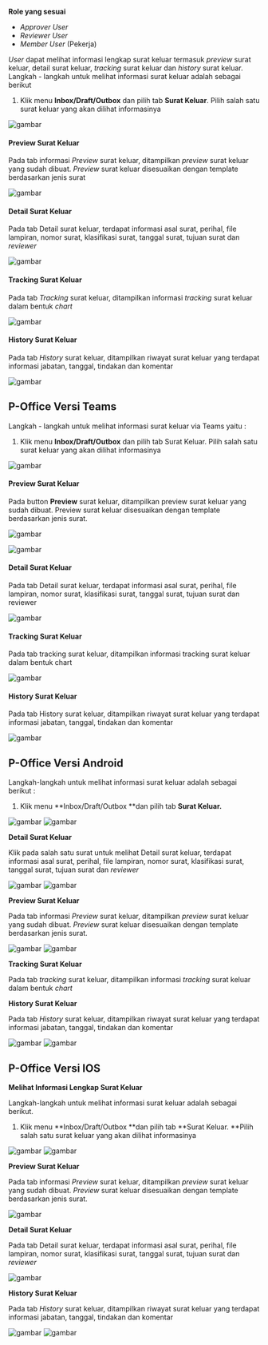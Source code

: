 **Role yang sesuai**

- *Approver User*
- *Reviewer User*
- *Member User* (Pekerja)

*User* dapat melihat informasi lengkap surat keluar termasuk *preview* surat keluar, detail surat keluar, *tracking* surat keluar dan *history* surat keluar. Langkah - langkah untuk melihat informasi surat keluar adalah sebagai berikut

1. Klik menu **Inbox/Draft/Outbox** dan pilih tab **Surat Keluar**. Pilih salah satu surat keluar yang akan dilihat informasinya

![gambar](SuratKeluar/SK_Web/SK30.png)

#### Preview Surat Keluar

Pada tab informasi *Preview* surat keluar, ditampilkan *preview* surat keluar yang sudah dibuat. *Preview* surat keluar disesuaikan dengan template berdasarkan jenis surat

![gambar](SuratKeluar/SK_Web/SK31.png)

#### Detail Surat Keluar

Pada tab Detail surat keluar, terdapat informasi asal surat, perihal, file lampiran, nomor surat, klasifikasi surat, tanggal surat, tujuan surat dan *reviewer*

![gambar](SuratKeluar/SK_Web/SK32.png)

#### Tracking Surat Keluar

Pada tab *Tracking* surat keluar, ditampilkan informasi *tracking* surat keluar dalam bentuk *chart*

![gambar](SuratKeluar/SK_Web/SK33.png)

#### History Surat Keluar

Pada tab *History* surat keluar, ditampilkan riwayat surat keluar yang terdapat informasi jabatan, tanggal, tindakan dan komentar

![gambar](SuratKeluar/SK_Web/SK34.png)

## **P-Office Versi Teams**


Langkah - langkah untuk melihat informasi surat keluar via Teams yaitu :

1. Klik menu **Inbox/Draft/Outbox** dan pilih tab Surat Keluar. Pilih salah satu surat keluar yang akan dilihat informasinya

![gambar](SuratKeluar/SK_Teams/SK31.png)


#### **Preview Surat Keluar**

  Pada button **Preview** surat keluar, ditampilkan preview surat keluar yang sudah dibuat. Preview surat keluar disesuaikan dengan template berdasarkan jenis surat.
  
![gambar](SuratKeluar/SK_Teams/SK32.png)
  
![gambar](SuratKeluar/SK_Teams/SK33.png)

#### **Detail Surat Keluar**

  Pada tab Detail surat keluar, terdapat informasi asal surat, perihal, file lampiran, nomor surat, klasifikasi surat, tanggal surat, tujuan surat dan reviewer
  
![gambar](SuratKeluar/SK_Teams/SK34.png)

  
#### **Tracking Surat Keluar**

  Pada tab tracking surat keluar, ditampilkan informasi tracking surat keluar dalam bentuk chart
  
![gambar](SuratKeluar/SK_Teams/SK35.png)

#### **History Surat Keluar**

  Pada tab History surat keluar, ditampilkan riwayat surat keluar yang terdapat informasi jabatan, tanggal, tindakan dan komentar
  
![gambar](SuratKeluar/SK_Teams/SK36.png)

## **P-Office Versi Android**

Langkah-langkah untuk melihat informasi surat keluar adalah sebagai berikut :

1. 	Klik menu **Inbox/Draft/Outbox **dan pilih tab **Surat Keluar.**
   
![gambar](SuratKeluar/SK_Android/InfoSK/A01.jpg) ![gambar](SuratKeluar/SK_Android/InfoSK/A02.jpg)

**Detail Surat Keluar**

Klik pada salah satu surat untuk melihat Detail surat keluar, terdapat informasi asal surat, perihal, file lampiran, nomor surat, klasifikasi surat, tanggal surat, tujuan surat dan _reviewer_

![gambar](SuratKeluar/SK_Android/InfoSK/D01.jpg) ![gambar](SuratKeluar/SK_Android/InfoSK/D02.jpg)

**Preview Surat Keluar**

Pada tab informasi _Preview_ surat keluar, ditampilkan _preview_ surat keluar yang sudah dibuat. _Preview_ surat keluar disesuaikan dengan template berdasarkan jenis surat.

![gambar](SuratKeluar/SK_Android/InfoSK/P01.jpg) ![gambar](SuratKeluar/SK_Android/InfoSK/P01.jpg)

**Tracking Surat Keluar**

Pada tab _tracking_ surat keluar, ditampilkan informasi _tracking_ surat keluar dalam bentuk _chart_

**History Surat Keluar**

Pada tab _History_ surat keluar, ditampilkan riwayat surat keluar yang terdapat informasi jabatan, tanggal, tindakan dan komentar

![gambar](SuratKeluar/SK_Android/InfoSK/H01.jpg) ![gambar](SuratKeluar/SK_Android/InfoSK/H02.jpg)



## **P-Office Versi IOS**

**Melihat Informasi Lengkap Surat Keluar**

Langkah-langkah untuk melihat informasi surat keluar adalah sebagai berikut.

1.	Klik menu **Inbox/Draft/Outbox **dan pilih tab **Surat Keluar. **Pilih salah satu surat keluar yang akan dilihat informasinya

![gambar](SuratKeluar/SK_IOS/SK-27.png)
![gambar](SuratKeluar/SK_IOS/SK-28.png)

**Preview Surat Keluar**

Pada tab informasi _Preview_ surat keluar, ditampilkan _preview_ surat keluar yang sudah dibuat. _Preview_ surat keluar disesuaikan dengan template berdasarkan jenis surat.

![gambar](SuratKeluar/SK_IOS/SK-29.png)

**Detail Surat Keluar**

Pada tab Detail surat keluar, terdapat informasi asal surat, perihal, file lampiran, nomor surat, klasifikasi surat, tanggal surat, tujuan surat dan _reviewer_

![gambar](SuratKeluar/SK_IOS/SK-30.png)

**History Surat Keluar**

Pada tab _History_ surat keluar, ditampilkan riwayat surat keluar yang terdapat informasi jabatan, tanggal, tindakan dan komentar

![gambar](SuratKeluar/SK_IOS/SK-32.png)
![gambar](SuratKeluar/SK_IOS/SK-33.png)
